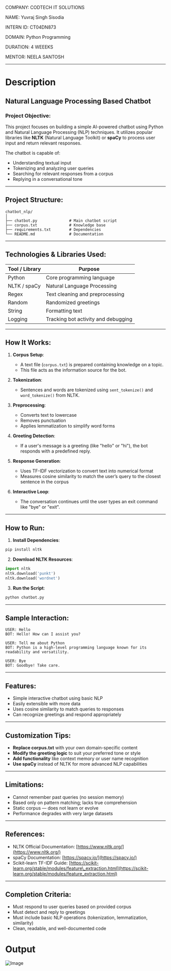 COMPANY: CODTECH IT SOLUTIONS

NAME: Yuvraj Singh Sisodia

INTERN ID: CT04DN873

DOMAIN: Python Programming

DURATION: 4 WEEEKS

MENTOR: NEELA SANTOSH


---

# Description

## Natural Language Processing Based Chatbot

### Project Objective:

This project focuses on building a simple AI-powered chatbot using Python and Natural Language Processing (NLP) techniques. It utilizes popular libraries like **NLTK** (Natural Language Toolkit) or **spaCy** to process user input and return relevant responses.

The chatbot is capable of:

* Understanding textual input
* Tokenizing and analyzing user queries
* Searching for relevant responses from a corpus
* Replying in a conversational tone

---

## Project Structure:

```
chatbot_nlp/
│
├── chatbot.py              # Main chatbot script
├── corpus.txt              # Knowledge base
├── requirements.txt        # Dependencies
└── README.md               # Documentation
```

---

## Technologies & Libraries Used:

| Tool / Library | Purpose                             |
| -------------- | ----------------------------------- |
| Python         | Core programming language           |
| NLTK / spaCy   | Natural Language Processing         |
| Regex          | Text cleaning and preprocessing     |
| Random         | Randomized greetings                |
| String         | Formatting text                     |
| Logging        | Tracking bot activity and debugging |

---

## How It Works:

1. **Corpus Setup**:

   * A text file (`corpus.txt`) is prepared containing knowledge on a topic.
   * This file acts as the information source for the bot.

2. **Tokenization**:

   * Sentences and words are tokenized using `sent_tokenize()` and `word_tokenize()` from NLTK.

3. **Preprocessing**:

   * Converts text to lowercase
   * Removes punctuation
   * Applies lemmatization to simplify word forms

4. **Greeting Detection**:

   * If a user's message is a greeting (like "hello" or "hi"), the bot responds with a predefined reply.

5. **Response Generation**:

   * Uses TF-IDF vectorization to convert text into numerical format
   * Measures cosine similarity to match the user’s query to the closest sentence in the corpus

6. **Interactive Loop**:

   * The conversation continues until the user types an exit command like "bye" or "exit".

---

## How to Run:

1. **Install Dependencies**:

```bash
pip install nltk
```

2. **Download NLTK Resources**:

```python
import nltk
nltk.download('punkt')
nltk.download('wordnet')
```

3. **Run the Script**:

```bash
python chatbot.py
```

---

## Sample Interaction:

```
USER: Hello
BOT: Hello! How can I assist you?

USER: Tell me about Python
BOT: Python is a high-level programming language known for its readability and versatility.

USER: Bye
BOT: Goodbye! Take care.
```

---

## Features:

* Simple interactive chatbot using basic NLP
* Easily extensible with more data
* Uses cosine similarity to match queries to responses
* Can recognize greetings and respond appropriately

---

## Customization Tips:

* **Replace corpus.txt** with your own domain-specific content
* **Modify the greeting logic** to suit your preferred tone or style
* **Add functionality** like context memory or user name recognition
* **Use spaCy** instead of NLTK for more advanced NLP capabilities

---

## Limitations:

* Cannot remember past queries (no session memory)
* Based only on pattern matching; lacks true comprehension
* Static corpus — does not learn or evolve
* Performance degrades with very large datasets



---

## References:

* NLTK Official Documentation: [https://www.nltk.org/](https://www.nltk.org/)
* spaCy Documentation: [https://spacy.io/](https://spacy.io/)
* Scikit-learn TF-IDF Guide: [https://scikit-learn.org/stable/modules/feature\_extraction.html](https://scikit-learn.org/stable/modules/feature_extraction.html)

---

## Completion Criteria:

* Must respond to user queries based on provided corpus
* Must detect and reply to greetings
* Must include basic NLP operations (tokenization, lemmatization, similarity)
* Clean, readable, and well-documented code

# Output
![Image](https://github.com/user-attachments/assets/d6256891-f2da-430c-be9b-cd41ce37eb08)
